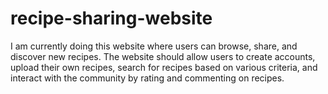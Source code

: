 # recipe-sharing-website
I am currently doing this website where users can browse, share, and discover new recipes. The website should allow users to create accounts, upload their own recipes, search for recipes based on various criteria, and interact with the community by rating and commenting on recipes.
